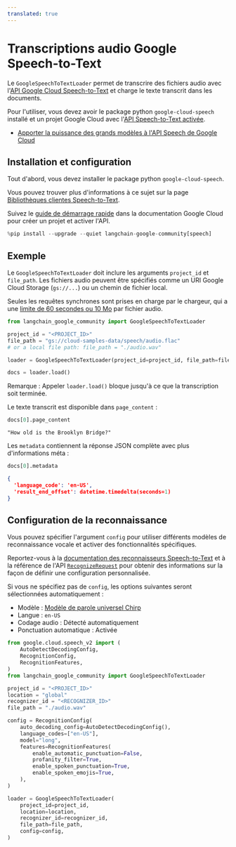 ```yaml
---
translated: true
---
```


# Transcriptions audio Google Speech-to-Text

Le `GoogleSpeechToTextLoader` permet de transcrire des fichiers audio avec l'[API Google Cloud Speech-to-Text](https://cloud.google.com/speech-to-text) et charge le texte transcrit dans les documents.

Pour l'utiliser, vous devez avoir le package python `google-cloud-speech` installé et un projet Google Cloud avec l'[API Speech-to-Text activée](https://cloud.google.com/speech-to-text/v2/docs/transcribe-client-libraries#before_you_begin).

- [Apporter la puissance des grands modèles à l'API Speech de Google Cloud](https://cloud.google.com/blog/products/ai-machine-learning/bringing-power-large-models-google-clouds-speech-api)

## Installation et configuration

Tout d'abord, vous devez installer le package python `google-cloud-speech`.

Vous pouvez trouver plus d'informations à ce sujet sur la page [Bibliothèques clientes Speech-to-Text](https://cloud.google.com/speech-to-text/v2/docs/libraries).

Suivez le [guide de démarrage rapide](https://cloud.google.com/speech-to-text/v2/docs/sync-recognize) dans la documentation Google Cloud pour créer un projet et activer l'API.

```python
%pip install --upgrade --quiet langchain-google-community[speech]
```

## Exemple

Le `GoogleSpeechToTextLoader` doit inclure les arguments `project_id` et `file_path`. Les fichiers audio peuvent être spécifiés comme un URI Google Cloud Storage (`gs://...`) ou un chemin de fichier local.

Seules les requêtes synchrones sont prises en charge par le chargeur, qui a une [limite de 60 secondes ou 10 Mo](https://cloud.google.com/speech-to-text/v2/docs/sync-recognize#:~:text=60%20seconds%20and/or%2010%20MB) par fichier audio.

```python
from langchain_google_community import GoogleSpeechToTextLoader

project_id = "<PROJECT_ID>"
file_path = "gs://cloud-samples-data/speech/audio.flac"
# or a local file path: file_path = "./audio.wav"

loader = GoogleSpeechToTextLoader(project_id=project_id, file_path=file_path)

docs = loader.load()
```

Remarque : Appeler `loader.load()` bloque jusqu'à ce que la transcription soit terminée.

Le texte transcrit est disponible dans `page_content` :

```python
docs[0].page_content
```

```output
"How old is the Brooklyn Bridge?"
```

Les `metadata` contiennent la réponse JSON complète avec plus d'informations méta :

```python
docs[0].metadata
```

```json
{
  'language_code': 'en-US',
  'result_end_offset': datetime.timedelta(seconds=1)
}
```

## Configuration de la reconnaissance

Vous pouvez spécifier l'argument `config` pour utiliser différents modèles de reconnaissance vocale et activer des fonctionnalités spécifiques.

Reportez-vous à la [documentation des reconnaisseurs Speech-to-Text](https://cloud.google.com/speech-to-text/v2/docs/recognizers) et à la référence de l'API [`RecognizeRequest`](https://cloud.google.com/python/docs/reference/speech/latest/google.cloud.speech_v2.types.RecognizeRequest) pour obtenir des informations sur la façon de définir une configuration personnalisée.

Si vous ne spécifiez pas de `config`, les options suivantes seront sélectionnées automatiquement :

- Modèle : [Modèle de parole universel Chirp](https://cloud.google.com/speech-to-text/v2/docs/chirp-model)
- Langue : `en-US`
- Codage audio : Détecté automatiquement
- Ponctuation automatique : Activée

```python
from google.cloud.speech_v2 import (
    AutoDetectDecodingConfig,
    RecognitionConfig,
    RecognitionFeatures,
)
from langchain_google_community import GoogleSpeechToTextLoader

project_id = "<PROJECT_ID>"
location = "global"
recognizer_id = "<RECOGNIZER_ID>"
file_path = "./audio.wav"

config = RecognitionConfig(
    auto_decoding_config=AutoDetectDecodingConfig(),
    language_codes=["en-US"],
    model="long",
    features=RecognitionFeatures(
        enable_automatic_punctuation=False,
        profanity_filter=True,
        enable_spoken_punctuation=True,
        enable_spoken_emojis=True,
    ),
)

loader = GoogleSpeechToTextLoader(
    project_id=project_id,
    location=location,
    recognizer_id=recognizer_id,
    file_path=file_path,
    config=config,
)
```
